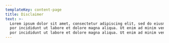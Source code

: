 ```yaml
---
templateKey: content-page
title: Disclaimer
text: >-
  Lorem ipsum dolor sit amet, consectetur adipiscing elit, sed do eiusmod tem-
  por incididunt ut labore et dolore magna aliqua. Ut enim ad minim veniam   Lorem ipsum dolor sit amet, consectetur adipiscing elit, sed do eiusmod tem-
  por incididunt ut labore et dolore magna aliqua. Ut enim ad minim veniam
---
```

